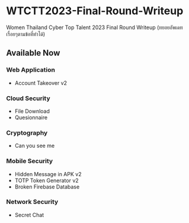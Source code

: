 # WTCTT2023-Final-Round-Writeup
Women Thailand Cyber Top Talent 2023 Final Round Writeup
(ทยอยอัพเดทเรื่อยๆตามข้อที่ทำได้)

## Available Now

### Web Application
- Account Takeover v2

### Cloud Security
- File Download
- Quesionnaire

### Cryptography
- Can you see me

### Mobile Security
- Hidden Message in APK v2
- TOTP Token Generator v2
- Broken Firebase Database

### Network Security
- Secret Chat
